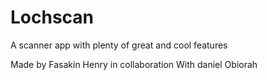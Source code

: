 # Lochscan

A scanner app with plenty of great and cool features

Made by Fasakin Henry in collaboration With daniel Obiorah
